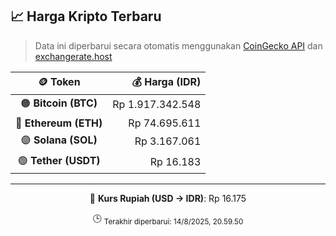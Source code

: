 

<!-- HARGA_KRIPTO -->
## 📈 Harga Kripto Terbaru

> Data ini diperbarui secara otomatis menggunakan [CoinGecko API](https://www.coingecko.com/) dan [exchangerate.host](https://exchangerate.host/)

<div align="center">

| 🪙 Token | 💰 Harga (IDR) |
|:------:|---------------:|
| 🟠 **Bitcoin (BTC)**   | Rp 1.917.342.548 |
| 🔵 **Ethereum (ETH)**  | Rp 74.695.611 |
| 🟣 **Solana (SOL)**    | Rp 3.167.061 |
| 🟢 **Tether (USDT)**   | Rp 16.183 |

---

💱 **Kurs Rupiah (USD → IDR)**: Rp 16.175

🕒 <sub>Terakhir diperbarui: 14/8/2025, 20.59.50</sub>

</div>
<!-- /HARGA_KRIPTO -->